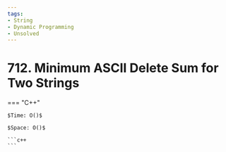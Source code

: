 ```yaml
---
tags:
- String
- Dynamic Programming
- Unsolved
---
```



# 712. Minimum ASCII Delete Sum for Two Strings

=== "C++"

    $Time: O()$

    $Space: O()$

    ```c++
    ```
